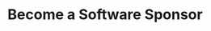 ---
title: "Become a Software Sponsor"
description: "At a lower pricing tier than events, software sponsorship provides a more accessible way to showcase your support. More details to come."
image: "/assets/img/support-us/software-sponsors/_index.jpg"
---